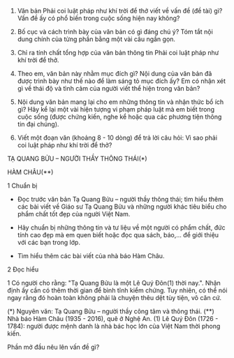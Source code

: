 1. Văn bản Phải coi luật pháp như khí trời để thở viết về vấn đề (đề tài) gì? Vấn đề ấy có phổ biến trong cuộc sống hiện nay không?

2. Bố cục và cách trình bày của văn bản có gì đáng chú ý? Tóm tắt nội dung chính của từng phần bằng một vài câu ngắn gọn.

3. Chỉ ra tính chất tổng hợp của văn bản thông tin Phải coi luật pháp như khí trời để thở.

4. Theo em, văn bản này nhằm mục đích gì? Nội dung của văn bản đã được trình bày như thế nào để làm sáng tỏ mục đích ấy? Em có nhận xét gì về thái độ và tình cảm của người viết thể hiện trong văn bản?

5. Nội dung văn bản mang lại cho em những thông tin và nhận thức bổ ích gì? Hãy kể lại một vài hiện tượng vi phạm pháp luật mà em biết trong cuộc sống (được chứng kiến, nghe kể hoặc qua các phương tiện thông tin đại chúng).

6. Viết một đoạn văn (khoảng 8 - 10 dòng) để trả lời câu hỏi: Vì sao phải coi luật pháp như khí trời để thở?

TẠ QUANG BỬU – NGƯỜI THẦY THÔNG THÁI(*)

HÀM CHÂU(**)

1 Chuẩn bị

- Đọc trước văn bản Tạ Quang Bửu – người thầy thông thái; tìm hiểu thêm các bài viết về Giáo sư Tạ Quang Bửu và những người khác tiêu biểu cho phẩm chất tốt đẹp của người Việt Nam.

- Hãy chuẩn bị những thông tin và tư liệu về một người có phẩm chất, đức tính cao đẹp mà em quen biết hoặc đọc qua sách, báo,... để giới thiệu với các bạn trong lớp.

- Tìm hiểu thêm các bài viết của nhà báo Hàm Châu.

2 Đọc hiểu

1 Có người cho rằng: "Tạ Quang Bửu là một Lê Quý Đôn(1) thời nay.". Nhận định ấy cần có thêm thời gian để bình tĩnh kiểm chứng. Tuy nhiên, có thể nói ngay rằng đó hoàn toàn không phải là chuyện thêu dệt tùy tiện, vô căn cứ.

(*) Nguyên văn: Tạ Quang Bửu – người thầy công tâm và thông thái.
(**) Nhà báo Hàm Châu (1935 - 2016), quê ở Nghệ An.
(1) Lê Quý Đôn (1726 - 1784): người được mệnh danh là nhà bác học lớn của Việt Nam thời phong kiến.

Phần mở đầu nêu lên vấn đề gì?